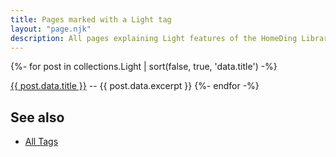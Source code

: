 ```yaml
---
title: Pages marked with a Light tag
layout: "page.njk"
description: All pages explaining Light features of the HomeDing Library.
---
```


{%- for post in collections.Light | sort(false, true, 'data.title')  -%}
<p><a href="{{ post.url | url }}">{{ post.data.title }}</a> -- {{ post.data.excerpt }}
{%- endfor -%}


<h2> See also</h2>

<ul>
  <li><a href="/tag/index.htm">All Tags</a></li>
</ul>
